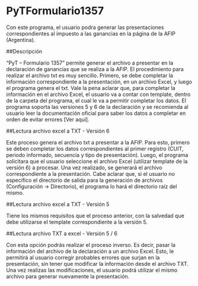 # PyTFormulario1357
Con este programa, el usuario podra generar las presentaciones correspondientes al impuesto a las ganancias en la página de la AFIP (Argentina).


##Descripción

“PyT – Formulario 1357” permite generar el archivo a presentar en la declaración de ganancias que se realiza a la AFIP. El procedimiento para realizar el archivo txt es muy sencillo. Primero, se debe completar la información correspondiente a la presentación, en un archivo Excel, y luego el programa genera el txt. Vale la pena aclarar que, para completar la información en el archivo Excel, el usuario va a contar con template, dentro de la carpeta del programa, el cual le va a permitir completar los datos. El programa soporta las versiones 5 y 6 de la declaración y se recomienda al usuario leer la documentación oficial para saber los datos a completar en orden de evitar errores [Ver aquí].

##Lectura archivo excel a TXT - Versión 6

Este proceso genera el archivo txt a presentar a la AFIP. Para esto, primero se deben completar los datos correspondientes al primer registro (CUIT, periodo informado, secuencia y tipo de presentación). Luego, el programa solicitara que el usuario seleccione el archivo Excel (utilizar template de la versión 6) a procesar. Una vez realizado, se generará el archivo correspondiente a la presentación. Cabe aclarar que, si el usuario no especifico el directorio de salida para la generación de archivos (Configuración -> Directorio), el programa lo hará el directorio raíz del mismo.

##Lectura archivo excel a TXT - Versión 5

Tiene los mismos requisitos que el proceso anterior, con la salvedad que debe utilizarse el template correspondiente a la versión 5.

##Lectura archivo TXT a excel - Versión 5 / 6

Con esta opción podrás realizar el proceso inverso. Es decir, pasar la información del archivo de la declaración a un archivo Excel. Esto, le permitirá al usuario corregir probables errores que surjan en la presentación, sin tener que modificar la información desde el archivo TXT. Una vez realizas las modificaciones, el usuario podrá utilizar el mismo archivo para generar nuevamente la presentación.
